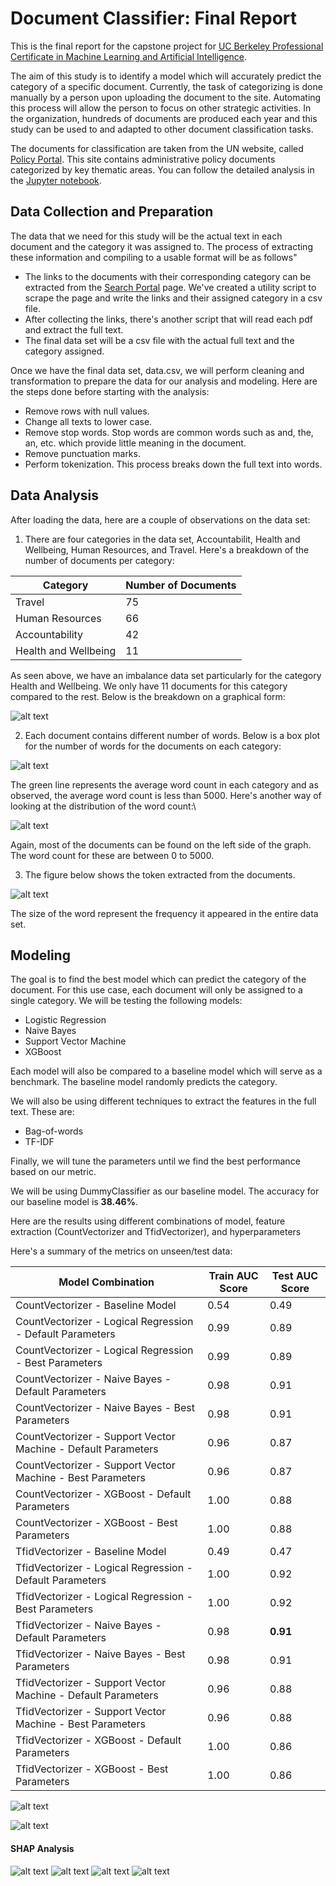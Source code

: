 # Document Classifier: Final Report

This is the final report for the capstone project for [UC Berkeley Professional Certificate in Machine Learning and Artificial Intelligence](https://em-executive.berkeley.edu/professional-certificate-machine-learning-artificial-intelligence). 

The aim of this study is to identify a model which will accurately predict the category of a specific document. Currently, the task of categorizing is done manually by a person upon uploading the document to the site. Automating this process will allow the person to focus on other strategic activities. In the organization, hundreds of documents are produced each year and this study can be used to and adapted to other document classification tasks.

The documents for classification are taken from the UN website, called [Policy Portal](https://policy.un.org). This site contains administrative policy documents categorized by key thematic areas. You can follow the detailed analysis in the [Jupyter notebook](https://github.com/cdungca/document-classifier-final/blob/main/main.ipynb).

## Data Collection and Preparation

The data that we need for this study will be the actual text in each document and the category it was assigned to. The process of extracting these information and compiling to a usable format will be as follows"

- The links to the documents with their corresponding category can be extracted from the [Search Portal](https://policy.un.org/policy-all) page. We've created a utility script to scrape the page and write the links and their assigned category in a csv file.
- After collecting the links, there's another script that will read each pdf and extract the full text.  
- The final data set will be a csv file with the actual full text and the category assigned.

Once we have the final data set, data.csv, we will perform cleaning and transformation to prepare the data for  our analysis and modeling. Here are the steps done before starting with the analysis:

- Remove rows with null values.
- Change all texts to lower case.
- Remove stop words. Stop words are common words such as and, the, an, etc. which provide little meaning in the document.
- Remove punctuation marks.
- Perform tokenization. This process breaks down the full text into words.

## Data Analysis

After loading the data, here are a couple of observations on the data set:

1. There are four categories in the data set, Accountabilit, Health and Wellbeing, Human Resources, and Travel. Here's a breakdown of the number of documents per category:

|Category|Number of Documents|
|--------|-------------------|
|Travel|75|
|Human Resources|66|
|Accountability|42|
|Health and Wellbeing|11|

As seen above, we have an imbalance data set particularly for the category Health and Wellbeing. We only have 11 documents for this category compared to the rest. Below is the breakdown on a graphical form:

![alt text](https://github.com/cdungca/document-classifier-final/blob/main/images/category_freq.png "Category Frequency")

2. Each document contains different number of words. Below is a box plot for the number of words for the documents on each category:

![alt text](https://github.com/cdungca/document-classifier-final/blob/main/images/boxplot.png "Word Count Box Plot")

The green line represents the average word count in each category and as observed, the average word count is less than 5000. Here's another way of looking at the distribution of the word count:\

![alt text](https://github.com/cdungca/document-classifier-final/blob/main/images/dist_wc_zoom.png "Category Word Count Distribution Zoomed")

Again, most of the documents can be found on the left side of the graph. The word count for these are between 0 to 5000.

3. The figure below shows the token extracted from the documents.

![alt text](https://github.com/cdungca/document-classifier/blob/main/images/wordcloud_travel.png "Travel Word Cloud")

The size of the word represent the frequency it appeared in the entire data set.

## Modeling

The goal is to find the best model which can predict the category of the document. For this use case, each document will only be assigned to a single category. We will be testing the following models:

- Logistic Regression
- Naive Bayes
- Support Vector Machine
- XGBoost

Each model will also be compared to a baseline model which will serve as a benchmark. The baseline model randomly predicts the category. 

We will also be using different techniques to extract the features in the full text. These are:

- Bag-of-words
- TF-IDF

Finally, we will tune the parameters until we find the best performance based on our metric.

We will be using DummyClassifier as our baseline model. The accuracy for our baseline model is **38.46%**.

Here are the results using different combinations of model, feature extraction (CountVectorizer and TfidVectorizer), and hyperparameters

Here's a summary of the metrics on unseen/test data:

|Model Combination|Train AUC Score|Test AUC Score|
|-----------------|---------------|--------------|
|CountVectorizer - Baseline Model|0.54|0.49|
|CountVectorizer - Logical Regression - Default Parameters|0.99|0.89|
|CountVectorizer - Logical Regression - Best Parameters|0.99|0.89|
|CountVectorizer - Naive Bayes - Default Parameters|0.98|0.91|
|CountVectorizer - Naive Bayes - Best Parameters|0.98|0.91|
|CountVectorizer - Support Vector Machine - Default Parameters|0.96|0.87|
|CountVectorizer - Support Vector Machine - Best Parameters|0.96|0.87|
|CountVectorizer - XGBoost - Default Parameters|1.00|0.88|
|CountVectorizer - XGBoost - Best Parameters|1.00|0.88|
|TfidVectorizer - Baseline Model|0.49|0.47|
|TfidVectorizer - Logical Regression - Default Parameters|1.00|0.92|
|TfidVectorizer - Logical Regression - Best Parameters|1.00|0.92|
|TfidVectorizer - Naive Bayes - Default Parameters|0.98|**0.91**|
|TfidVectorizer - Naive Bayes - Best Parameters|0.98|0.91|
|TfidVectorizer - Support Vector Machine - Default Parameters|0.96|0.88|
|TfidVectorizer - Support Vector Machine - Best Parameters|0.96|0.88|
|TfidVectorizer - XGBoost - Default Parameters|1.00|0.86|
|TfidVectorizer - XGBoost - Best Parameters|1.00|0.86|

![alt text](https://github.com/cdungca/document-classifier-final/blob/main/images/cm_log_tuned.png "Confusion Matrix")

![alt text](https://github.com/cdungca/document-classifier-final/blob/main/images/roc_log_tuned.png "ROC AUC")

#### SHAP Analysis

![alt text](https://github.com/cdungca/document-classifier-final/blob/main/images/shap_accountability.png "SHAP Accountability")
![alt text](https://github.com/cdungca/document-classifier-final/blob/main/images/shap_health.png "SHAP Health")
![alt text](https://github.com/cdungca/document-classifier-final/blob/main/images/shap_hr.png "SHAP HR")
![alt text](https://github.com/cdungca/document-classifier-final/blob/main/images/shap_travel.png "SHAP Travel")



